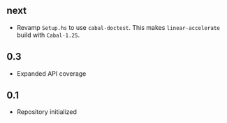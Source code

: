 next
----
* Revamp `Setup.hs` to use `cabal-doctest`. This makes `linear-accelerate`
  build with `Cabal-1.25`.

0.3
---
* Expanded API coverage

0.1
---
* Repository initialized

